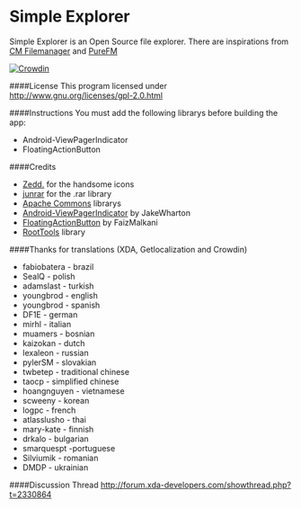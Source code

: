 Simple Explorer
===========

Simple Explorer is an Open Source file explorer. There are inspirations from [CM Filemanager](https://github.com/CyanogenMod/android_packages_apps_CMFileManager/) and 
[PureFM](https://github.com/Doctoror/PureFM)

[![Crowdin](https://d322cqt584bo4o.cloudfront.net/simpleexplorer/localized.png)](https://crowdin.com/project/simpleexplorer)

####License
This program licensed under http://www.gnu.org/licenses/gpl-2.0.html

####Instructions
You must add the following librarys before building the app:
+ Android-ViewPagerIndicator
+ FloatingActionButton

####Credits
+ [Zedd.](http://forum.xda-developers.com/member.php?u=4112951) for the handsome icons
+ [junrar](https://github.com/junrar/junrar) for the .rar library
+ [Apache Commons](http://commons.apache.org/downloads/index.html) librarys
+ [Android-ViewPagerIndicator](https://github.com/JakeWharton/Android-ViewPagerIndicator) by JakeWharton
+ [FloatingActionButton](https://github.com/FaizMalkani/FloatingActionButton) by FaizMalkani
+ [RootTools](https://github.com/Stericson/RootTools) library

####Thanks for translations (XDA, Getlocalization and Crowdin)
+ fabiobatera - brazil
+ SealQ - polish
+ adamslast - turkish
+ youngbrod - english
+ youngbrod - spanish
+ DF1E - german
+ mirhl - italian
+ muamers - bosnian
+ kaizokan - dutch
+ lexaleon - russian
+ pylerSM - slovakian
+ twbetep - traditional chinese
+ taocp - simplified chinese
+ hoangnguyen - vietnamese
+ scweeny - korean
+ logpc - french
+ atlasslusho - thai
+ mary-kate - finnish
+ drkalo - bulgarian
+ smarquespt -portuguese
+ Silviumik - romanian
+ DMDP - ukrainian

####Discussion Thread
http://forum.xda-developers.com/showthread.php?t=2330864